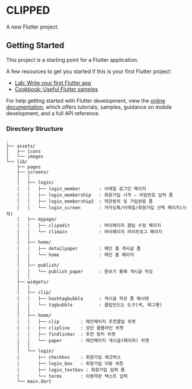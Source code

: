 # CLIPPED

A new Flutter project.

## Getting Started

This project is a starting point for a Flutter application.

A few resources to get you started if this is your first Flutter project:

- [Lab: Write your first Flutter app](https://docs.flutter.dev/get-started/codelab)
- [Cookbook: Useful Flutter samples](https://docs.flutter.dev/cookbook)

For help getting started with Flutter development, view the
[online documentation](https://docs.flutter.dev/), which offers tutorials,
samples, guidance on mobile development, and a full API reference.

### Directory Structure ###
```
.
├── assets/
│   ├── icons
│   └── images
└── lib/
    ├── pages
    ├── screens/
    │   │
    │   ├── login/
    │   │   ├── login_member       : 이메일 로그인 페이지
    │   │   ├── login_membership   : 회원가입 시작 ~ 비밀번호 입력 폼
    │   │   ├── login_membership2  : 약관동의 및 가입완료 폼
    │   │   └── login_screen       : 카카오톡/이메일/회원가입 선택 페이지(시작)
    │   ├── mypage/
    │   │   ├── clipedit           : 마이페이지 클립 수정 페이지
    │   │   └── climain            : 마이페이지 라이프로그 페이지
    │   │
    │   ├── home/
    │   │   ├── detailpaper        : 메인 홈 게시글 폼
    │   │   └── home               : 메인 홈 페이지
    │   │
    │   ├── publish/
    │   │   └── publish_paper      : 돋보기 통해 게시글 작성
    │   │
    ├── widgets/
    │   │
    │   ├── clip/
    │   │   ├── hashtagbubble      : 게시글 작성 폼 해시태
    │   │   └── tagbubble          : 클립만드는 도구(색, 태그명)
    │   │
    │   ├── home/
    │   │   ├── clip        : 메인페이지 추천클립 위젯
    │   │   ├── clipline    : 상단 클릅라인 위젯
    │   │   ├── findlinker  : 추천 링커 위젯
    │   │   └── paper       : 메인페이지 게시글(페이퍼) 위젯
    │   │
    │   └── login/
    │       ├── checkbox    : 회원가입 체크박스
    │       ├── login_box   : 회원가입 이동 버튼
    │       ├── login_textbox : 회원가입 입력 폼
    │       └── terms       : 이용약관 텍스트 입력
    └── main.dart
```

